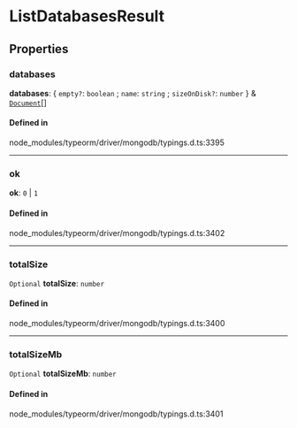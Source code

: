 # ListDatabasesResult

## Properties

### databases

 **databases**: { `empty?`: `boolean` ; `name`: `string` ; `sizeOnDisk?`: `number`  } & [`Document`](Document.md)[]

#### Defined in

node_modules/typeorm/driver/mongodb/typings.d.ts:3395

___

### ok

 **ok**: ``0`` \| ``1``

#### Defined in

node_modules/typeorm/driver/mongodb/typings.d.ts:3402

___

### totalSize

 `Optional` **totalSize**: `number`

#### Defined in

node_modules/typeorm/driver/mongodb/typings.d.ts:3400

___

### totalSizeMb

 `Optional` **totalSizeMb**: `number`

#### Defined in

node_modules/typeorm/driver/mongodb/typings.d.ts:3401

